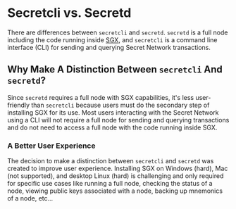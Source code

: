 # Secretcli vs. Secretd

There are differences between `secretcli` and `secretd`. `secretd` is a full node including the code running inside [SGX](../../introduction/secret-network-techstack/privacy-technology/intel-sgx/why-sgx.md), and `secretcli` is a command line interface (CLI) for sending and querying Secret Network transactions.

## Why Make A Distinction Between `secretcli` And `secretd`?

Since `secretd` requires a full node with SGX capabilities, it's less user-friendly than `secretcli` because users must do the secondary step of installing SGX for its use. Most users interacting with the Secret Network using a CLI will not require a full node for sending and querying transactions and do not need to access a full node with the code running inside SGX.

### A Better User Experience

The decision to make a distinction between `secretcli` and `secretd` was created to improve user experience. Installing SGX on Windows (hard), Mac (not supported), and desktop Linux (hard) is challenging and only required for specific use cases like running a full node, checking the status of a node, viewing public keys associated with a node, backing up mnemonics of a node, etc...

